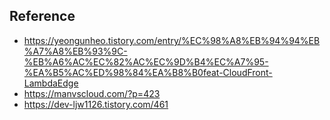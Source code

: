 

## Reference

- https://yeongunheo.tistory.com/entry/%EC%98%A8%EB%94%94%EB%A7%A8%EB%93%9C-%EB%A6%AC%EC%82%AC%EC%9D%B4%EC%A7%95-%EA%B5%AC%ED%98%84%EA%B8%B0feat-CloudFront-LambdaEdge
- https://manvscloud.com/?p=423
- https://dev-ljw1126.tistory.com/461
